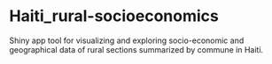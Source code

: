 # Haiti_rural-socioeconomics
Shiny app tool for visualizing and exploring socio-economic and geographical data of rural sections summarized by commune in Haiti.  
